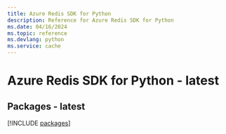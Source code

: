 ```yaml
---
title: Azure Redis SDK for Python
description: Reference for Azure Redis SDK for Python
ms.date: 04/16/2024
ms.topic: reference
ms.devlang: python
ms.service: cache
---
```

# Azure Redis SDK for Python - latest
## Packages - latest
[!INCLUDE [packages](redis-index.md)]